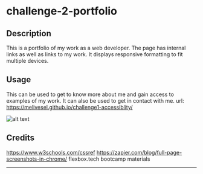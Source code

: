 # challenge-2-portfolio

## Description

This is a portfolio of my work as a web developer. The page has internal links as well as links to my work. It displays responsive formatting to fit multiple devices. 


## Usage

This can be used to get to know more about me and gain access to examples of my work. It can also be used to get in contact with me. 
url: https://melivesel.github.io/challenge1-accessiblity/

    
![alt text](./assets/images/screenshot.png)

## Credits

https://www.w3schools.com/cssref
https://zapier.com/blog/full-page-screenshots-in-chrome/
flexbox.tech
bootcamp materials 


---